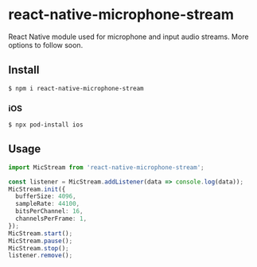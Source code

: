 # react-native-microphone-stream
React Native module used for microphone and input audio streams. More options to follow soon.

## Install
```
$ npm i react-native-microphone-stream
```

### iOS
```
$ npx pod-install ios
```

## Usage
```typescript
import MicStream from 'react-native-microphone-stream';

const listener = MicStream.addListener(data => console.log(data));
MicStream.init({
  bufferSize: 4096,
  sampleRate: 44100,
  bitsPerChannel: 16,
  channelsPerFrame: 1,
});
MicStream.start();
MicStream.pause();
MicStream.stop();
listener.remove();
```
